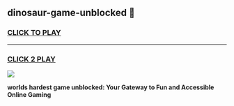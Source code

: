 
## dinosaur-game-unblocked 👋
<h3>
<a href="https://premium.freeplayer.one?title=dinosaur-game-unblocked&ref=14F">CLICK TO PLAY</a></h3>
<hr>

<h3>
<a href="https://premium.freeplayer.one?title=dinosaur-game-unblocked&ref=14F">CLICK 2 PLAY</a>
  
</h3>

<a href="https://premium.freeplayer.one?title=dinosaur-game-unblocked&ref=12F/"><img src="https://clearcache.store/games.png"></a>


**worlds hardest game unblocked: Your Gateway to Fun and Accessible Online Gaming**

